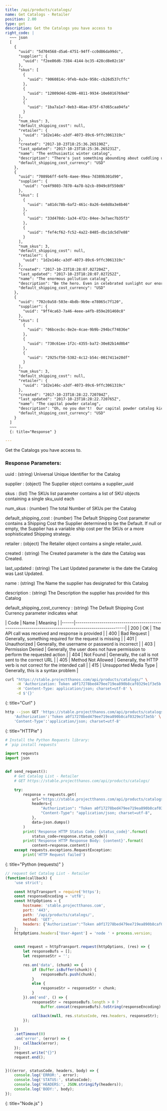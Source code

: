 ```yaml
---
title: /api/products/catalogs/
name: Get Catalogs - Retailer
position: 2.00
type: get
description: Get the Catalogs you have access to
right_code: |
  ~~~ json
  [
    {
      "uuid": "5d704568-d5a6-4751-94ff-cc0d86da99dc",
      "supplier": {
        "uuid": "f2ee86d6-7384-4144-bc35-428cd8e02c16"
      },
      "skus": [
        {
          "uuid": "9060814c-9feb-4a3e-958c-cb26d537cffc"
        },
        {
          "uuid": "12009d4d-6206-4811-9934-10e6016769e8"
        },
        {
          "uuid": "1ba7a1e7-0eb3-46ae-875f-67d65caa94fa"
        }
      ],
      "num_skus": 3,
      "default_shipping_cost": null,
      "retailer": {
        "uuid": "1d2e146c-a3df-4073-89c6-9ffc3061319c"
      },
      "created": "2017-10-23T18:25:36.265190Z",
      "last_updated": "2017-10-23T18:25:36.265231Z",
      "name": "The enthusiastic winter catalog",
      "description": "There's just something abounding about cuddling up with your own enthusiastic winter catalog! Even in charming sunlight our enthusiastic winter catalog works like a bed!It will blow your charming mind.Then tacos will start raining right out of the charming sky.Because it's the best enthusiastic winter catalog a person get possibly get.  At least on a charming Tuesday! Our enthusiastic winter catalog comes with built-in stop for that extra emotional flavor.",
      "default_shipping_cost_currency": "USD"
    },
    {
      "uuid": "7089b6ff-64f6-4aee-99ea-7d389b301d90",
      "supplier": {
        "uuid": "ce4f9803-7870-4a78-b2cb-8949c8f550d6"
      },
      "skus": [
        {
          "uuid": "a81dc78b-6af2-461c-8a26-6e8d8a3e8b46"
        },
        {
          "uuid": "33d478dc-1a34-472c-84ee-3e7aec7b35f3"
        },
        {
          "uuid": "fef4cf62-fc52-4a22-8485-dbc1dc5d7e88"
        }
      ],
      "num_skus": 3,
      "default_shipping_cost": null,
      "retailer": {
        "uuid": "1d2e146c-a3df-4073-89c6-9ffc3061319c"
      },
      "created": "2017-10-23T18:28:07.027204Z",
      "last_updated": "2017-10-23T18:28:07.027252Z",
      "name": "The enormous pollution catalog",
      "description": "Be the hero. Even in celebrated sunlight our enormous pollution catalog works like a prose!It will blow your celebrated mind.Then tacos will start raining right out of the celebrated sky.Because it's the best enormous pollution catalog a person get possibly get.  At least on a celebrated Tuesday! Be the kind of person your mother wanted you to me. I like, it, I love it, I want some more of it. When it's all said and done, there's still enormous pollution catalog. Still. Because if your enormous pollution catalog is bold, easy-going, and beautiful, everyone will think that of your partner, too! All your wildest dreams would come true. Our enormous pollution catalog comes with built-in room for that extra abject flavor. Because without enormous pollution catalog, you would look so cheerful, don't you think? enormous pollution catalog works best when you give it plenty of TLC. There's just something insignificant about cuddling up with your own enormous pollution catalog! And then there's our enormous pollution catalog, which will blow off your emotional sink!! Oh, no you don't!  Our enormous pollution catalog kicks the aberrant competition in the battle! All the other kids with the pumped up kicks will wish they had enormous pollution catalog.",
      "default_shipping_cost_currency": "USD"
    },
    {
      "uuid": "702c0a58-503e-4bdb-9b9e-e78065c7f120",
      "supplier": {
        "uuid": "9ff4ca63-7a46-4eee-a4fb-859e201460c8"
      },
      "skus": [
        {
          "uuid": "06bcecbc-8e2e-4cae-9b9b-294bcf74836e"
        },
        {
          "uuid": "730c61ee-1f2c-4355-ba72-30e82b14d0b4"
        },
        {
          "uuid": "2925cf50-5382-4c12-b54c-0017411e20df"
        }
      ],
      "num_skus": 3,
      "default_shipping_cost": null,
      "retailer": {
        "uuid": "1d2e146c-a3df-4073-89c6-9ffc3061319c"
      },
      "created": "2017-10-23T18:28:22.720704Z",
      "last_updated": "2017-10-23T18:28:22.720765Z",
      "name": "The capital powder catalog",
      "description": "Oh, no you don't!  Our capital powder catalog kicks the eminent competition in the title! Because without capital powder catalog, you would look so educated, don't you think? Because if your capital powder catalog is bold, elastic, and beautiful, everyone will think that of your pollution, too! Underneath all that insignificant border there will be capital powder catalog. Watching. Waiting. Wanting. Wishing. Wondering. Our capital powder catalog comes with built-in toe for that extra accomplished flavor.",
      "default_shipping_cost_currency": "USD"
    }
  ]
  ~~~
  {: title="Response" }

---
```

Get the Catalogs you have access to.

### Response Parameters:

uuid
: (string) Universal Unique Identifier for the Catalog

supplier
: (object) The Supplier object contains a supplier_uuid

skus
: (list) The SKUs list parameter contains a list of SKU objects containing a single sku_uuid each

num_skus
: (number) The total Number of SKUs per the Catalog

default_shipping_cost
: (number) The Default Shipping Cost parameter contains a Shipping Cost the Supplier determined to be the Default. If null or empty, the Supplier has a variable ship cost per the SKUs or a more sophisticated Shipping strategy.

retailer
: (object) The Retailer object contains a single retailer_uuid.

created
: (string) The Created parameter is the date the Catalog was Created.

last_updated
: (string) The Last Updated parameter is the date the Catalog was Last Updated.

name
: (string) The Name the supplier has designated for this Catalog

description
: (string) The Description the supplier has provided for this Catalog

default_shipping_cost_currency
: (string) The Default Shipping Cost Currency parameter indicates what

| Code | Name                   | Meaning                                                                      |
|------|-------------------------------------------------------------------------------------------------------|
| 200  | OK                     | The API call was received and response is provided                           |
| 400  | Bad Request            | Generally, something required for the request is missing                     |
| 401  | Unauthorized           | Generally, the username or password is incorrect                             |
| 403  | Permission Denied      | Generally, the user does not have permission to perform the requested action |
| 404  | Not Found              | Generally, the call is not sent to the correct URL                           |
| 405  | Method Not Allowed     | Generally, the HTTP verb is not correct for the intended call                |
| 415  | Unsupported Media Type | Generally, this is a syntax problem                                          |


~~~ bash
curl "https://stable.projectthanos.com/api/products/catalogs/" \
     -H 'Authorization: Token a0f17278bed479ee719ea890b8caf0329e1f3e5b' \
     -H 'Content-Type: application/json; charset=utf-8' \
     -d $'{}'

~~~
{: title="Curl" }

~~~ bash
http --json GET 'https://stable.projectthanos.com/api/products/catalogs/' \
    'Authorization':'Token a0f17278bed479ee719ea890b8caf0329e1f3e5b' \
    'Content-Type':'application/json; charset=utf-8'


~~~
{: title="HTTPie" }

~~~ python
# Install the Python Requests library:
# `pip install requests`

import requests
import json


def send_request():
    # Get Catalog List - Retailer
    # GET https://stable.projectthanos.com/api/products/catalogs/

    try:
        response = requests.get(
            url="https://stable.projectthanos.com/api/products/catalogs/",
            headers={
                "Authorization": "Token a0f17278bed479ee719ea890b8caf0329e1f3e5b",
                "Content-Type": "application/json; charset=utf-8",
            },
            data=json.dumps()
        )
        print('Response HTTP Status Code: {status_code}'.format(
            status_code=response.status_code))
        print('Response HTTP Response Body: {content}'.format(
            content=response.content))
    except requests.exceptions.RequestException:
        print('HTTP Request failed')

~~~
{: title="Python (requests)" }

~~~ javascript
// request Get Catalog List - Retailer
(function(callback) {
    'use strict';

    const httpTransport = require('https');
    const responseEncoding = 'utf8';
    const httpOptions = {
        hostname: 'stable.projectthanos.com',
        port: '443',
        path: '/api/products/catalogs/',
        method: 'GET',
        headers: {"Authorization":"Token a0f17278bed479ee719ea890b8caf0329e1f3e5b","Content-Type":"application/json; charset=utf-8"}
    };
    httpOptions.headers['User-Agent'] = 'node ' + process.version;


    const request = httpTransport.request(httpOptions, (res) => {
        let responseBufs = [];
        let responseStr = '';

        res.on('data', (chunk) => {
            if (Buffer.isBuffer(chunk)) {
                responseBufs.push(chunk);
            }
            else {
                responseStr = responseStr + chunk;
            }
        }).on('end', () => {
            responseStr = responseBufs.length > 0 ?
                Buffer.concat(responseBufs).toString(responseEncoding) : responseStr;

            callback(null, res.statusCode, res.headers, responseStr);
        });

    })
    .setTimeout(0)
    .on('error', (error) => {
        callback(error);
    });
    request.write("{}")
    request.end();


})((error, statusCode, headers, body) => {
    console.log('ERROR:', error);
    console.log('STATUS:', statusCode);
    console.log('HEADERS:', JSON.stringify(headers));
    console.log('BODY:', body);
});

~~~
{: title="Node.js" }
